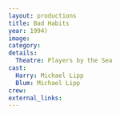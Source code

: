 ```yaml
---
layout: productions
title: Bad Habits
year: 1994)
image:
category:
details:
  Theatre: Players by the Sea
cast:
  Harry: Michael Lipp
  Blum: Michael Lipp
crew:
external_links:
---
```

